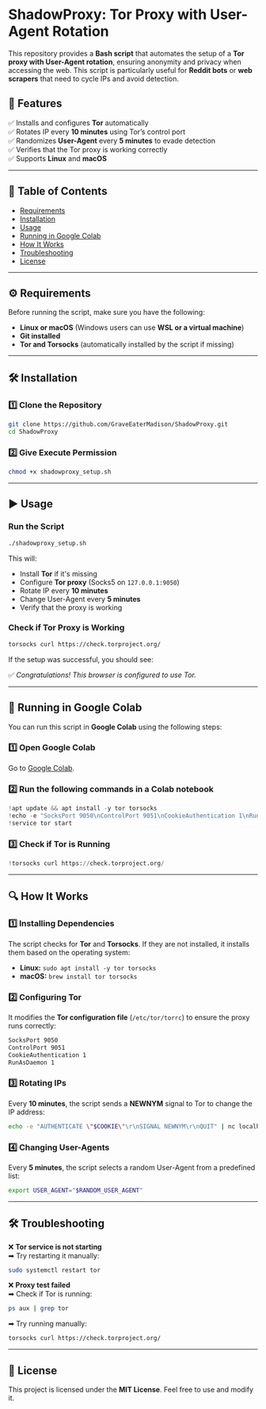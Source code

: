 # ShadowProxy: Tor Proxy with User-Agent Rotation

This repository provides a **Bash script** that automates the setup of a **Tor proxy with User-Agent rotation**, ensuring anonymity and privacy when accessing the web. This script is particularly useful for **Reddit bots** or **web scrapers** that need to cycle IPs and avoid detection.

## 🚀 Features

✅ Installs and configures **Tor** automatically\
✅ Rotates IP every **10 minutes** using Tor’s control port\
✅ Randomizes **User-Agent** every **5 minutes** to evade detection\
✅ Verifies that the Tor proxy is working correctly\
✅ Supports **Linux** and **macOS**

---

## 📌 Table of Contents

- [Requirements](#requirements)
- [Installation](#installation)
- [Usage](#usage)
- [Running in Google Colab](#running-in-google-colab)
- [How It Works](#how-it-works)
- [Troubleshooting](#troubleshooting)
- [License](#license)

---

## ⚙️ Requirements

Before running the script, make sure you have the following:

- **Linux or macOS** (Windows users can use **WSL or a virtual machine**)
- **Git installed**
- **Tor and Torsocks** (automatically installed by the script if missing)

---

## 🛠️ Installation

### **1️⃣ Clone the Repository**

```bash
git clone https://github.com/GraveEaterMadison/ShadowProxy.git
cd ShadowProxy
```

### **2️⃣ Give Execute Permission**

```bash
chmod +x shadowproxy_setup.sh
```

---

## ▶️ Usage

### **Run the Script**

```bash
./shadowproxy_setup.sh
```

This will:

- Install **Tor** if it's missing
- Configure **Tor proxy** (Socks5 on `127.0.0.1:9050`)
- Rotate IP every **10 minutes**
- Change User-Agent every **5 minutes**
- Verify that the proxy is working

### **Check if Tor Proxy is Working**

```bash
torsocks curl https://check.torproject.org/
```

If the setup was successful, you should see:

✅ *Congratulations! This browser is configured to use Tor.*

---

## 📡 Running in Google Colab

You can run this script in **Google Colab** using the following steps:

### **1️⃣ Open Google Colab**

Go to [Google Colab](https://colab.research.google.com/).

### **2️⃣ Run the following commands in a Colab notebook**

```python
!apt update && apt install -y tor torsocks
!echo -e "SocksPort 9050\nControlPort 9051\nCookieAuthentication 1\nRunAsDaemon 1" > /etc/tor/torrc
!service tor start
```

### **3️⃣ Check if Tor is Running**

```python
!torsocks curl https://check.torproject.org/
```

---

## 🔍 How It Works

### **1️⃣ Installing Dependencies**

The script checks for **Tor** and **Torsocks**. If they are not installed, it installs them based on the operating system:

- **Linux:** `sudo apt install -y tor torsocks`
- **macOS:** `brew install tor torsocks`

### **2️⃣ Configuring Tor**

It modifies the **Tor configuration file** (`/etc/tor/torrc`) to ensure the proxy runs correctly:

```bash
SocksPort 9050
ControlPort 9051
CookieAuthentication 1
RunAsDaemon 1
```

### **3️⃣ Rotating IPs**

Every **10 minutes**, the script sends a **NEWNYM** signal to Tor to change the IP address:

```bash
echo -e "AUTHENTICATE \"$COOKIE\"\r\nSIGNAL NEWNYM\r\nQUIT" | nc localhost 9051
```

### **4️⃣ Changing User-Agents**

Every **5 minutes**, the script selects a random User-Agent from a predefined list:

```bash
export USER_AGENT="$RANDOM_USER_AGENT"
```

---

## 🛠️ Troubleshooting

❌ **Tor service is not starting**\
➡ Try restarting it manually:

```bash
sudo systemctl restart tor
```

❌ **Proxy test failed**\
➡ Check if Tor is running:

```bash
ps aux | grep tor
```

➡ Try running manually:

```bash
torsocks curl https://check.torproject.org/
```

---

## 📜 License

This project is licensed under the **MIT License**. Feel free to use and modify it.

